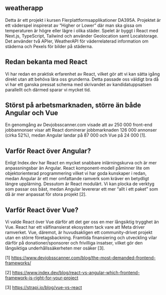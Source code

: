 ## weatherapp
Detta är ett projekt i kursen Flerplattformsapplikationer DA395A. Projektet är ett väderspel inspirerat av “Higher or Lower” där man ska gissa om temperaturen är högre eller lägre i olika städer. Spelet är byggt i React med Next.js, TypeScript, Tailwind och använder Geolocation samt Localstorage. Det använder två APIer, WeatherAPI för väderrelaterad information om städerna och Pexels för bilder på städerna.

## Redan bekanta med React
Vi har redan en praktisk erfarenhet av React, vilket gör att vi kan sätta igång direkt utan att behöva lära oss grunderna. Detta passade oss väldigt bra då vi har ett ganska pressat schema med skrivandet av kandidatuppsatsen parallellt och därmed sparar vi mycket tid.  


## Störst på arbetsmarknaden, större än både Angular och Vue
En genomgång av Devjobsscanner.com visade att av 250 000 front-end jobbannonser visar att React dominerar jobbmarknaden 126 000 annonser (cirka 52%), medan Angular landar på 87 000 och Vue på 24 000 [1].

## Varför React över Angular?
Enligt Index.dev har React en mycket snabbare inlärningskurva och är mer anpassningsbar än Angular. React komponent-modell påminner lite om objektorienterad programmering vilket vi har goda kunskaper i redan, medan Angular är ett mer omfattande ramverk som kräver en betydligt längre upplärning. Dessutom är React modulärt. Vi kan plocka de verktyg som passar oss bäst, medan Angular levererar ett mer “allt i ett paket” som då är mer anpassat för stora projekt [2].


## Varför React över Vue?
Vi valde React över Vue därför att det ger oss en mer långsiktig trygghet än Vue. React har ett välfinansierat ekosystem tack vare att Meta driver ramverket. Vue, däremot, är huvudsakligen ett community-drivet projekt utan en större företagsbackning. Framtida finansiering och utveckling vilar därför på donationer/sponsorer och frivilliga insatser, vilket gör den långsiktiga underhållssäkerheten mer osäker [3].

[1] https://www.devjobsscanner.com/blog/the-most-demanded-frontend-frameworks/ 

[2] https://www.index.dev/blog/react-vs-angular-which-frontend-framework-is-right-for-your-project 

[3] https://strapi.io/blog/vue-vs-react